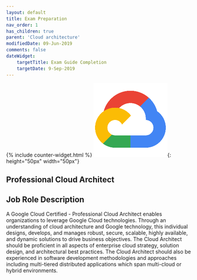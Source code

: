 ```yaml
---
layout: default
title: Exam Preparation
nav_order: 1
has_children: true
parent: 'Cloud architecture'
modifiedDate: 09-Jun-2019
comments: false
dateWidget:
    targetTitle: Exam Guide Completion
    targetDate: 9-Sep-2019
---
```

{% include counter-widget.html %}
![Google Cloud](/assets/images/gcp-icon-min.png){: height="50px" width="50px"}

## Professional Cloud Architect

## Job Role Description

A Google Cloud Certified - Professional Cloud Architect enables organizations to leverage Google Cloud technologies. Through an understanding of cloud architecture and Google technology, this individual designs, develops, and manages robust, secure, scalable, highly available, and dynamic solutions to drive business objectives. The Cloud Architect should be proficient in all aspects of enterprise cloud strategy, solution design, and architectural best practices. The Cloud Architect should also be experienced in software development methodologies and approaches including multi-tiered distributed applications which span multi-cloud or hybrid environments.
